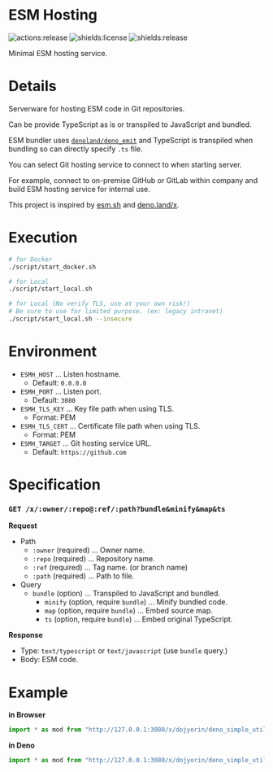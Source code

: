 # **ESM Hosting**
![actions:release](https://github.com/dojyorin/esm_hosting/actions/workflows/release.yaml/badge.svg)
![shields:license](https://img.shields.io/github/license/dojyorin/esm_hosting)
![shields:release](https://img.shields.io/github/release/dojyorin/esm_hosting)

Minimal ESM hosting service.

# Details
Serverware for hosting ESM code in Git repositories.

Can be provide TypeScript as is or transpiled to JavaScript and bundled.

ESM bundler uses [`denoland/deno_emit`](https://github.com/denoland/deno_emit) and TypeScript is transpiled when bundling so can directly specify `.ts` file.

You can select Git hosting service to connect to when starting server.

For example, connect to on-premise GitHub or GitLab within company and build ESM hosting service for internal use.

This project is inspired by [esm.sh](https://esm.sh) and [deno.land/x](https://deno.land/x).

# Execution
```sh
# for Docker
./script/start_docker.sh

# for Local
./script/start_local.sh

# for Local (No verify TLS, use at your own risk!)
# Be sure to use for limited purpose. (ex: legacy intranet)
./script/start_local.sh --insecure
```

# Environment
- `ESMH_HOST` ... Listen hostname.
    - Default: `0.0.0.0`
- `ESMH_PORT` ... Listen port.
    - Default: `3080`
- `ESMH_TLS_KEY` ... Key file path when using TLS.
    - Format: PEM
- `ESMH_TLS_CERT` ... Certificate file path when using TLS.
    - Format: PEM
- `ESMH_TARGET` ... Git hosting service URL.
    - Default: `https://github.com`

# Specification
### `GET /x/:owner/:repo@:ref/:path?bundle&minify&map&ts`

**Request**

- Path
    - `:owner` (required) ... Owner name.
    - `:repo` (required) ... Repository name.
    - `:ref` (required) ... Tag name. (or branch name)
    - `:path` (required) ... Path to file.
- Query
    - `bundle` (option) ... Transpiled to JavaScript and bundled.
        - `minify` (option, require `bundle`) ... Minify bundled code.
        - `map` (option, require `bundle`) ... Embed source map.
        - `ts` (option, require `bundle`) ... Embed original TypeScript.

**Response**

- Type: `text/typescript` or `text/javascript` (use `bundle` query.)
- Body: ESM code.

# Example
**in Browser**

```js
import * as mod from "http://127.0.0.1:3080/x/dojyorin/deno_simple_utility@v2.0.0/mod.pure.ts?bundle&minify";
```

**in Deno**

```ts
import * as mod from "http://127.0.0.1:3080/x/dojyorin/deno_simple_utility@v2.0.0/mod.ts";
```